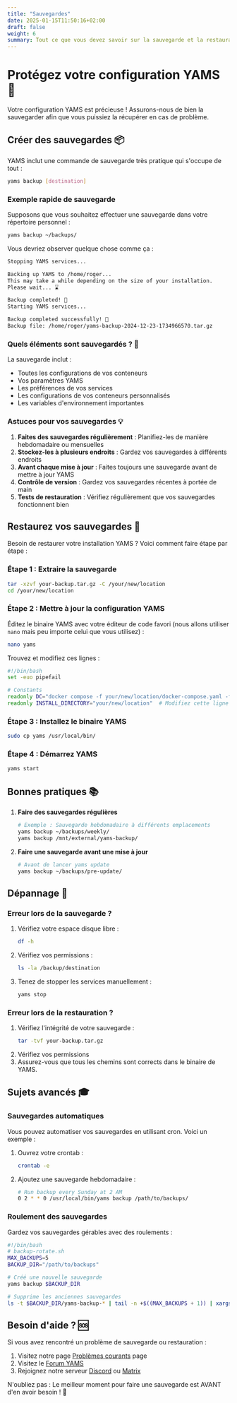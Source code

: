```yaml
---
title: "Sauvegardes"
date: 2025-01-15T11:50:16+02:00
draft: false
weight: 6
summary: Tout ce que vous devez savoir sur la sauvegarde et la restauration de votre installation YAMS
---
```


# Protégez votre configuration YAMS 💾

Votre configuration YAMS est précieuse ! Assurons-nous de bien la sauvegarder afin que vous puissiez la récupérer en cas de problème.

## Créer des sauvegardes 📦

YAMS inclut une commande de sauvegarde très pratique qui s'occupe de tout :

```bash
yams backup [destination]
```

### Exemple rapide de sauvegarde

Supposons que vous souhaitez effectuer une sauvegarde dans votre répertoire personnel :

```bash
yams backup ~/backups/
```

Vous devriez observer quelque chose comme ça :

```bash
Stopping YAMS services...

Backing up YAMS to /home/roger...
This may take a while depending on the size of your installation.
Please wait... ⌛

Backup completed! 🎉
Starting YAMS services...

Backup completed successfully! 🎉
Backup file: /home/roger/yams-backup-2024-12-23-1734966570.tar.gz
```

### Quels éléments sont sauvegardés ? 🤔

La sauvegarde inclut :

-   Toutes les configurations de vos conteneurs
-   Vos paramètres YAMS
-   Les préférences de vos services
-   Les configurations de vos conteneurs personnalisés
-   Les variables d'environnement importantes

### Astuces pour vos sauvegardes 💡

1. **Faites des sauvegardes régulièrement** : Planifiez-les de manière hebdomadaire ou mensuelles
2. **Stockez-les à plusieurs endroits** : Gardez vos sauvegardes à différents endroits
3. **Avant chaque mise à jour** : Faites toujours une sauvegarde avant de mettre à jour YAMS
4. **Contrôle de version** : Gardez vos sauvegardes récentes à portée de main
5. **Tests de restauration** : Vérifiez régulièrement que vos sauvegardes fonctionnent bien

## Restaurez vos sauvegardes 🔄

Besoin de restaurer votre installation YAMS ? Voici comment faire étape par étape :

### Étape 1 : Extraire la sauvegarde

```bash
tar -xzvf your-backup.tar.gz -C /your/new/location
cd /your/new/location
```

### Étape 2 : Mettre à jour la configuration YAMS

Éditez le binaire YAMS avec votre éditeur de code favori (nous allons utiliser `nano` mais peu importe celui que vous utilisez) :

```bash
nano yams
```

Trouvez et modifiez ces lignes :

```bash
#!/bin/bash
set -euo pipefail

# Constants
readonly DC="docker compose -f your/new/location/docker-compose.yaml -f your/new/location/docker-compose.custom.yaml"  # Modifiez cette ligne !
readonly INSTALL_DIRECTORY="your/new/location"  # Modifiez cette ligne !
```

### Étape 3 : Installez le binaire YAMS

```bash
sudo cp yams /usr/local/bin/
```

### Étape 4 : Démarrez YAMS

```bash
yams start
```

## Bonnes pratiques 📚

1. **Faire des sauvegardes régulières**

    ```bash
    # Exemple : Sauvegarde hebdomadaire à différents emplacements
    yams backup ~/backups/weekly/
    yams backup /mnt/external/yams-backup/
    ```

2. **Faire une sauvegarde avant une mise à jour**
    ```bash
    # Avant de lancer yams update
    yams backup ~/backups/pre-update/
    ```

## Dépannage 🔧

### Erreur lors de la sauvegarde ?

1. Vérifiez votre espace disque libre :
    ```bash
    df -h
    ```
2. Vérifiez vos permissions :
    ```bash
    ls -la /backup/destination
    ```
3. Tenez de stopper les services manuellement :
    ```bash
    yams stop
    ```

### Erreur lors de la restauration ?

1. Vérifiez l'intégrité de votre sauvegarde :
    ```bash
    tar -tvf your-backup.tar.gz
    ```
2. Vérifiez vos permissions
3. Assurez-vous que tous les chemins sont corrects dans le binaire de YAMS.

## Sujets avancés 🎓

### Sauvegardes automatiques

Vous pouvez automatiser vos sauvegardes en utilisant cron. Voici un exemple :

1. Ouvrez votre crontab :

    ```bash
    crontab -e
    ```

2. Ajoutez une sauvegarde hebdomadaire :
    ```bash
    # Run backup every Sunday at 2 AM
    0 2 * * 0 /usr/local/bin/yams backup /path/to/backups/
    ```

### Roulement des sauvegardes

Gardez vos sauvegardes gérables avec des roulements :

```bash
#!/bin/bash
# backup-rotate.sh
MAX_BACKUPS=5
BACKUP_DIR="/path/to/backups"

# Créé une nouvelle sauvegarde
yams backup $BACKUP_DIR

# Supprime les anciennes sauvegardes
ls -t $BACKUP_DIR/yams-backup-* | tail -n +$((MAX_BACKUPS + 1)) | xargs rm -f
```

## Besoin d'aide ? 🆘

Si vous avez rencontré un problème de sauvegarde ou restauration :

1. Visitez notre page [Problèmes courants](/faqs/common-errors/) page
2. Visitez le [Forum YAMS](https://forum.yams.media)
3. Rejoignez notre serveur [Discord](https://discord.gg/Gwae3tNMST) ou [Matrix](https://matrix.to/#/#yams-space:rogs.me)

N'oubliez pas : Le meilleur moment pour faire une sauvegarde est AVANT d'en avoir besoin ! 🎯
